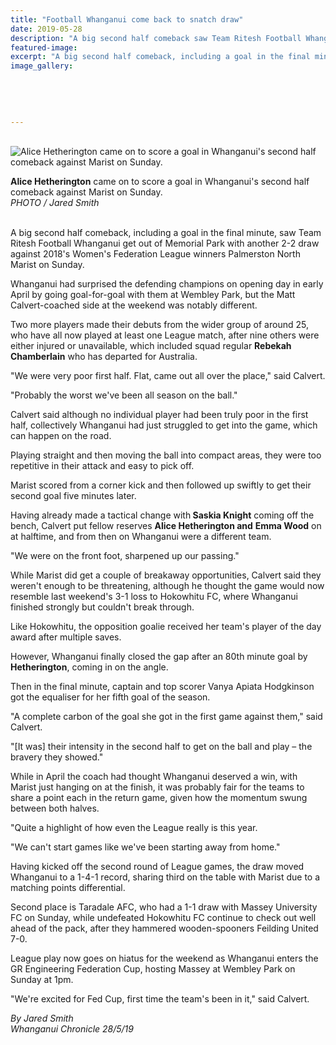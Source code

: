 ```yaml
---
title: "Football Whanganui come back to snatch draw"
date: 2019-05-28
description: "A big second half comeback saw Team Ritesh Football Whanganui get out of Memorial Park..."
featured-image: 
excerpt: "A big second half comeback, including a goal in the final minute, saw Team Ritesh Football Whanganui get out of Memorial Park."
image_gallery:
	
	
	
	
	
---
```


<p>&nbsp;&nbsp;<br /><img src="https://www.nzherald.co.nz/resizer/NmARpgpiOqR0xA7lMcAD7CzbO7Q=/620x349/smart/filters:quality(70)/arc-anglerfish-syd-prod-nzme.s3.amazonaws.com/public/OA4L4CSTGVEOPDXBYGYWKMTQDE.jpg" alt="Alice Hetherington came on to score a goal in Whanganui's second half comeback against Marist on Sunday." /></p>
<p><span><strong>Alice Hetherington</strong> came on to score a goal in Whanganui's second half comeback against Marist on Sunday.</span><br /><em>PHOTO / Jared Smith</em></p>
<p><br />A big second half comeback, including a goal in the final minute, saw Team Ritesh Football Whanganui get out of Memorial Park with another 2-2 draw against 2018's Women's Federation League winners Palmerston North Marist on Sunday.</p>
<p>Whanganui had surprised the defending champions on opening day in early April by going goal-for-goal with them at Wembley Park, but the Matt Calvert-coached side at the weekend was notably different.</p>
<p><span class="ellipsis">Two more players made their debuts from the wider group of around 25, who have all now played at least one League match, after nine others were either injured or unavailable, which</span>&nbsp;<span class="QhgiTxHt0g">included squad regular <strong>Rebekah Chamberlain</strong> who has departed for Australia.</span></p>
<p class="QhgiTxHt0g">"We were very poor first half. Flat, came out all over the place," said Calvert.</p>
<p class="QhgiTxHt0g">"Probably the worst we've been all season on the ball."</p>
<p class="QhgiTxHt0g">Calvert said although no individual player had been truly poor in the first half, collectively Whanganui had just struggled to get into the game, which can happen on the road.</p>
<p class="QhgiTxHt0g">Playing straight and then moving the ball into compact areas, they were too repetitive in their attack and easy to pick off.</p>
<p class="QhgiTxHt0g">Marist scored from a corner kick and then followed up swiftly to get their second goal five minutes later.</p>
<p class="QhgiTxHt0g">Having already made a tactical change with<strong> Saskia Knight</strong> coming off the bench, Calvert put fellow reserves <strong>Alice Hetherington and</strong> <strong>Emma Wood</strong> on at halftime, and from then on Whanganui were a different team.</p>
<p class="QhgiTxHt0g">"We were on the front foot, sharpened up our passing."</p>
<p class="QhgiTxHt0g">While Marist did get a couple of breakaway opportunities, Calvert said they weren't enough to be threatening, although he thought the game would now resemble last weekend's 3-1 loss to Hokowhitu FC, where Whanganui finished strongly but couldn't break through.</p>
<p class="QhgiTxHt0g">Like Hokowhitu, the opposition goalie received her team's player of the day award after multiple saves.</p>
<p class="QhgiTxHt0g">However, Whanganui finally closed the gap after an 80th minute goal by <strong>Hetherington</strong>, coming in on the angle.</p>
<p class="QhgiTxHt0g">Then in the final minute, captain and top scorer Vanya Apiata Hodgkinson got the equaliser for her fifth goal of the season.</p>
<p class="QhgiTxHt0g">"A complete carbon of the goal she got in the first game against them," said Calvert.</p>
<p class="QhgiTxHt0g">"[It was] their intensity in the second half to get on the ball and play &ndash; the bravery they showed."</p>
<p class="QhgiTxHt0g">While in April the coach had thought Whanganui deserved a win, with Marist just hanging on at the finish, it was probably fair for the teams to share a point each in the return game, given how the momentum swung between both halves.</p>
<p class="QhgiTxHt0g">"Quite a highlight of how even the League really is this year.</p>
<p class="QhgiTxHt0g">"We can't start games like we've been starting away from home."</p>
<p class="QhgiTxHt0g">Having kicked off the second round of League games, the draw moved Whanganui to a 1-4-1 record, sharing third on the table with Marist due to a matching points differential.</p>
<p class="QhgiTxHt0g">Second place is Taradale AFC, who had a 1-1 draw with Massey University FC on Sunday, while undefeated Hokowhitu FC continue to check out well ahead of the pack, after they hammered wooden-spooners Feilding United 7-0.</p>
<p class="QhgiTxHt0g">League play now goes on hiatus for the weekend as Whanganui enters the GR Engineering Federation Cup, hosting Massey at Wembley Park on Sunday at 1pm.</p>
<p class="QhgiTxHt0g">"We're excited for Fed Cup, first time the team's been in it," said Calvert.</p>
<p class="QhgiTxHt0g"><em>By Jared Smith</em><br /><em>Whanganui Chronicle 28/5/19</em></p>

